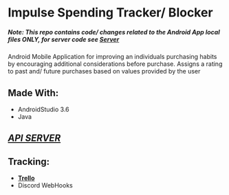 # Impulse Spending Tracker/ Blocker
##### **Note: This repo contains code/ changes related to the Android App local files ONLY, for server code see [Server](https://github.com/CS386-ImpulseTracker/Server)**


Android Mobile Application for improving an individuals purchasing habits by encouraging additional considerations before purchase. Assigns a rating to past and/ future purchases based on values provided by the user

## Made With:
* AndroidStudio 3.6
* Java
## ***[API SERVER](https://github.com/CS386-ImpulseTracker/Server)*** 

## Tracking:
* **[Trello](https://trello.com/b/X2UE7Wrn/impulse-app)**
* Discord WebHooks


